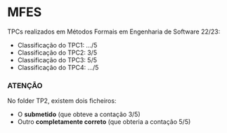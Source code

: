 # MFES

TPCs realizados em Métodos Formais em Engenharia de Software 22/23:

-   Classificação do TPC1: .../5
-   Classificação do TPC2: 3/5
-   Classificação do TPC3: 5/5
-   Classificação do TPC4: .../5

### ATENÇÃO

No folder TP2, existem dois ficheiros:

-   O **submetido** (que obteve a contação 3/5)
-   Outro **completamente correto** (que obteria a contação 5/5)
